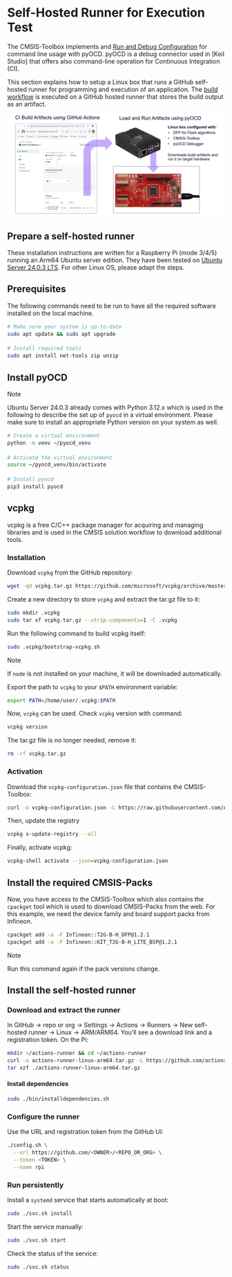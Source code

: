 # Self-Hosted Runner for Execution Test

The CMSIS-Toolbox implements and [Run and Debug Configuration](https://open-cmsis-pack.github.io/cmsis-toolbox/build-overview/#run-and-debug-configuration) for command line usage with pyOCD. pyOCD is a debug connector used in [Keil Studio] that offers also command-line operation for Continuous Integration (CI).

This section explains how to setup a Linux box that runs a GitHub self-hosted runner for programming and execution of an application. The [build workflow](../.github/workflows/Build_T2G_Release.yaml) is executed on a GitHub hosted runner that stores the build output as an artifact.

![CI and HiL Test](CI_HIL.png "CI and HiL Test")

## Prepare a self-hosted runner

These installation instructions are written for a Raspberry Pi (mode 3/4/5) running an Arm64 Ubuntu server edition.
They have been tested on [Ubuntu Server 24.0.3 LTS](https://ubuntu.com/download/server). For other Linux OS, please
adapt the steps.

## Prerequisites

The following commands need to be run to have all the required software installed on the local machine.

```sh
# Make sure your system is up-to-date
sudo apt update && sudo apt upgrade

# Install required tools
sudo apt install net-tools zip unzip
```

## Install pyOCD

> [!NOTE]
> Ubuntu Server 24.0.3 already comes with Python 3.12.x which is used in the following to describe the set up of
> `pyocd` in a virtual environment. Please make sure to install an appropriate Python version on your system as well.

```sh
# Create a virtual environment
python -m venv ~/pyocd_venv

# Activate the virtual environment
source ~/pyocd_venv/bin/activate

# Install pyocd
pip3 install pyocd
```

## vcpkg

vcpkg is a free C/C++ package manager for acquiring and managing libraries and is used in the CMSIS solution workflow
to download additional tools.

### Installation

Download `vcpkg` from the GitHub repository:

```sh
wget -qO vcpkg.tar.gz https://github.com/microsoft/vcpkg/archive/master.tar.gz
```

Create a new directory to store `vcpkg` and extract the tar.gz file to it:

```sh
sudo mkdir .vcpkg
sudo tar xf vcpkg.tar.gz --strip-components=1 -C .vcpkg
```

Run the following command to build vcpkg itself:

```sh
sudo .vcpkg/bootstrap-vcpkg.sh
```

> [!NOTE]
> If `node` is not installed on your machine, it will be downloaded automatically.

Export the path to `vcpkg` to your `$PATH` environment variable:

```sh
export PATH=/home/user/.vcpkg:$PATH
```

Now, `vcpkg` can be used. Check `vcpkg` version with command:

```sh
vcpkg version
```

The tar.gz file is no longer needed, remove it:

```sh
rm -rf vcpkg.tar.gz
```

### Activation

Download the `vcpkg-configuration.json` file that contains the CMSIS-Toolbox:

```sh
curl -o vcpkg-configuration.json -L https://raw.githubusercontent.com/Arm-Examples/Safety-Example-Infineon-T2G/refs/heads/main/vcpkg-run-configuration.json
```

Then, update the registry

```sh
vcpkg x-update-registry --all
```

Finally, activate vcpkg:

```sh
vcpkg-shell activate --json=vcpkg-configuration.json
```

## Install the required CMSIS-Packs

Now, you have access to the CMSIS-Toolbox which also contains the `cpackget` tool which is used to download CMSIS-Packs
from the web. For this example, we need the device family and board support packs from Infineon.

```sh
cpackget add -a -F Infineon::T2G-B-H_DFP@1.2.1
cpackget add -a -F Infineon::KIT_T2G-B-H_LITE_BSP@1.2.1
```

> [!NOTE]
> Run this command again if the pack versions change.

## Install the self-hosted runner

### Download and extract the runner

In GitHub → repo or org → Settings → Actions → Runners → New self-hosted runner → Linux → ARM/ARM64. You’ll see a
download link and a registration token. On the Pi:

```sh
mkdir ~/actions-runner && cd ~/actions-runner
curl -o actions-runner-linux-arm64.tar.gz -L https://github.com/actions/runner/releases/download/vX.Y.Z/actions-runner-linux-arm64-X.Y.Z.tar.gz
tar xzf ./actions-runner-linux-arm64.tar.gz
```

#### Install dependencies

```sh
sudo ./bin/installdependencies.sh
```

### Configure the runner

Use the URL and registration token from the GitHub UI:

```sh
./config.sh \
  --url https://github.com/<OWNER>/<REPO_OR_ORG> \
  --token <TOKEN> \
  --name rpi
```

### Run persistently

Install a `systemd` service that starts automatically at boot:

```sh
sudo ./svc.sh install
```

Start the service manually:

```sh
sudo ./svc.sh start
```

Check the status of the service:

```sh
sudo ./svc.sh status
```
